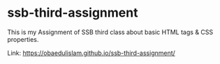 # ssb-third-assignment
This is my Assignment of SSB third class about basic HTML tags &amp; CSS properties. 

Link: https://obaedulislam.github.io/ssb-third-assignment/
